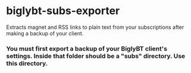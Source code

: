 # biglybt-subs-exporter
Extracts magnet and RSS links to plain text from your subscriptions after making a backup of your client.

### You must first export a backup of your BiglyBT client's settings. Inside that folder should be a "subs" directory. Use this directory.
